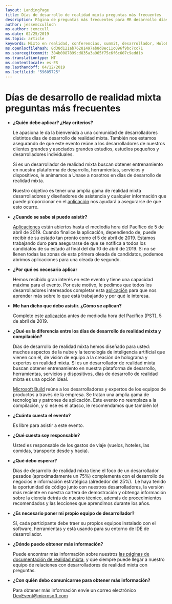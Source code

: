 ```yaml
---
layout: LandingPage
title: Días de desarrollo de realidad mixta preguntas más frecuentes
description: Página de preguntas más frecuentes para MR desarrollo días
author: jessemcculloch
ms.author: jemccull
ms.date: 02/25/2019
ms.topic: article
keywords: Mixto en realidad, conferencias, summit, desarrollador, HoloLens, 2 de HoloLens, Kinect
ms.openlocfilehash: 8d38d121ab76281497ab8d8ec11c096f9bc7cc71
ms.sourcegitcommit: 384b0087899cd835a3a965f75c6f6c607c9edd1b
ms.translationtype: MT
ms.contentlocale: es-ES
ms.lasthandoff: 04/12/2019
ms.locfileid: "59605725"
---
```

# <a name="mixed-reality-dev-days-faq"></a>Días de desarrollo de realidad mixta preguntas más frecuentes

* **¿Quién debe aplicar? ¿Hay criterios?**
    
    Le apasiona le da la bienvenida a una comunidad de desarrolladores distintos días de desarrollo de realidad mixta. También nos estamos asegurando de que este evento reúne a los desarrolladores de nuestros clientes grandes y asociados grandes estudios, estudios pequeños y desarrolladores individuales.

    Si es un desarrollador de realidad mixta buscan obtener entrenamiento en nuestra plataforma de desarrollo, herramientas, servicios y dispositivos, le animamos a Únase a nosotros en días de desarrollo de realidad mixta.

    Nuestro objetivo es tener una amplia gama de realidad mixta desarrolladores y diseñadores de asistencia y cualquier información que puede proporcionar en el [aplicación](https://aka.ms/MRDevDayApplication) nos ayudará a asegurarse de que esto ocurre.

* **¿Cuando se sabe si puedo asistir?**

    [Aplicaciones](https://aka.ms/MRDevDayApplication) están abiertos hasta el mediodía hora del Pacífico de 5 de abril de 2019. Cuando finalice la aplicación, dependiendo de, puede recibir de su estado tan pronto como el 5 de abril de 2019. Estamos trabajando duro para asegurarse de que se notifica a todos los candidatos de su estado al final del día 10 de abril de 2019. Si no se llenen todas las zonas de esta primera oleada de candidatos, podemos abrimos aplicaciones para una oleada de segundo.

* **¿Por qué es necesario aplicar**

    Hemos recibido gran interés en este evento y tiene una capacidad máxima para el evento. Por este motivo, le pedimos que todos los desarrolladores interesados completar esta [aplicación](https://aka.ms/MRDevDayApplication) para que nos aprender más sobre lo que está trabajando y por qué le interesa.

* **Me han dicho que debo asistir.  ¿Cómo se aplican?**

    Complete este [aplicación](https://aka.ms/MRDevDayApplication) antes de mediodía hora del Pacífico (PST), 5 de abril de 2019.

* **¿Qué es la diferencia entre los días de desarrollo de realidad mixta y compilación?**

    Días de desarrollo de realidad mixta hemos diseñado para usted: muchos aspectos de la nube y la tecnología de inteligencia artificial que vienen con él, de visión de equipo a la creación de holograma y expertos en realidad mixta. Si es un desarrollador de realidad mixta buscan obtener entrenamiento en nuestra plataforma de desarrollo, herramientas, servicios y dispositivos, días de desarrollo de realidad mixta es una opción ideal. 

    [Microsoft Build](https://www.microsoft.com/en-us/build) reúne a los desarrolladores y expertos de los equipos de productos a través de la empresa. Se tratan una amplia gama de tecnologías y patrones de aplicación. Este evento no reemplaza a la compilación, y si ese es el atasco, le recomendamos que también lo! 

* **¿Cuánto cuesta el evento?**

    Es libre para asistir a este evento.

* **¿Qué cuesta soy responsable?**

    Usted es responsable de los gastos de viaje (vuelos, hoteles, las comidas, transporte desde y hacia).

* **¿Qué debo esperar?**

    Días de desarrollo de realidad mixta tiene el foco de un desarrollador pesados (aproximadamente un 75%) complementa con el desarrollo de negocios e información estratégica (alrededor del 25%).  Le haya tenido la oportunidad de código junto con nuestros desarrolladores, la versión más reciente en nuestra cartera de demostración y obtenga información sobre la ciencia detrás de nuestro técnico, además de procedimientos recomendados y las lecciones que aprendimos durante los años.

* **¿Es necesario poner mi propio equipo de desarrollador?**

    Sí, cada participante debe traer su propios equipos instalado con el software, herramientas y está usando para su entorno de IDE de desarrollador.

* **¿Dónde puedo obtener más información?**

    Puede encontrar más información sobre nuestros [las páginas de documentación de realidad mixta](mr-dev-days.md), y que siempre puede llegar a nuestro equipo de relaciones con desarrolladores de realidad mixta con preguntas.

* **¿Con quién debo comunicarme para obtener más información?**

    Para obtener más información envíe un correo electrónico DevEvent@microsoft.com
